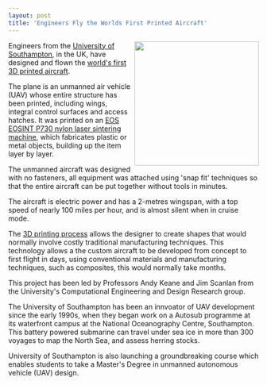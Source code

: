 ```yaml
---
layout: post
title: 'Engineers Fly the Worlds First Printed Aircraft'
---
```

<a title="worlds first 3D printed aircraft" href="http://www.eurekalert.org/pub_releases/2011-07/uos-sef072811.php"><img src="http://kinlane-productions.s3.amazonaws.com/mimeo/worlds-first-3d-printed-aircraft.jpg" alt="" width="250" align="right" /></a>Engineers from the <a title="University of Southhampton" href="http://www.soton.ac.uk/">University of Southampton</a>, in the UK, have designed and flown the <a title="worlds first 3D printed aircraft" href="http://www.eurekalert.org/pub_releases/2011-07/uos-sef072811.php">world's first 3D printed aircraft</a>.<p></p>
The plane is an unmanned air vehicle (UAV) whose entire structure has been printed, including wings, integral control surfaces and access hatches. It was printed on an <a href="http://www.rmsiberia.com/Producto/eosint_p730_en.pdf">EOS EOSINT P730 nylon laser sintering machine</a>, which fabricates plastic or metal objects, building up the item layer by layer.<p></p>
The unmanned aircraft was designed with no fasteners, all equipment was attached using 'snap fit' techniques so that the entire aircraft can be put together without tools in minutes.<p></p>
The aircraft is electric power and has a 2-metres wingspan, with a top speed of nearly 100 miles per hour, and is almost silent when in cruise mode.<p></p>
The <a title="3D Printing Process" href="http://developer.mimeo.com/blog/blog_detail.php?ID=165">3D printing process</a> allows the designer to create shapes that would normally involve costly traditional manufacturing techniques. This technology allows a the custom aircraft to be developed from concept to first flight in days, using conventional materials and manufacturing techniques, such as composites, this would normally take months.<p></p>
This project has been led by Professors Andy Keane and Jim Scanlan from the University's Computational Engineering and Design Research group.<p></p>
The University of Southampton has been an innvoator of UAV development since the early 1990s, when they began work on a Autosub programme at its waterfront campus at the National Oceanography Centre, Southampton. This battery powered submarine can travel under sea ice in more than 300 voyages to map the North Sea, and assess herring stocks.<p></p>
University of Southampton is also launching a groundbreaking course which enables students to take a Master's Degree in unmanned autonomous vehicle (UAV) design.
